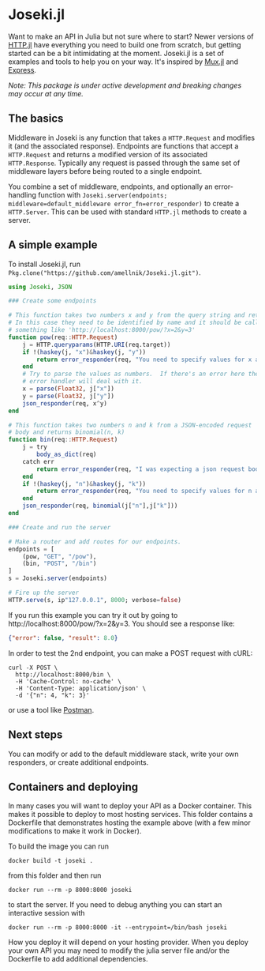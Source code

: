# Joseki.jl

Want to make an API in Julia but not sure where to start?  Newer versions of [HTTP.jl](https://github.com/JuliaWeb/HTTP.jl) have everything you need to build one from scratch, but getting started can be a bit intimidating at the moment.  Joseki.jl is a set of examples and tools to help you on your way.  It's inspired by [Mux.jl](https://github.com/JuliaWeb/Mux.jl) and [Express](https://expressjs.com/).  

*Note: This package is under active development and breaking changes may occur at any time.*

## The basics

Middleware in Joseki is any function that takes a `HTTP.Request` and modifies it (and the associated response).  Endpoints are functions that accept a `HTTP.Request` and returns a modified version of its associated `HTTP.Response`.  Typically any request is passed through the same set of middleware layers before being routed to a single endpoint.  

You combine a set of middleware, endpoints, and optionally an error-handling function with `Joseki.server(endpoints; middleware=default_middleware error_fn=error_responder)` to create a `HTTP.Server`.  This can be used with standard `HTTP.jl` methods to create a server.

## A simple example

To install Joseki.jl, run `Pkg.clone("https://github.com/amellnik/Joseki.jl.git")`.

```julia
using Joseki, JSON

### Create some endpoints

# This function takes two numbers x and y from the query string and returns x^y
# In this case they need to be identified by name and it should be called with
# something like 'http://localhost:8000/pow/?x=2&y=3'
function pow(req::HTTP.Request)
    j = HTTP.queryparams(HTTP.URI(req.target))
    if !(haskey(j, "x")&haskey(j, "y"))
        return error_responder(req, "You need to specify values for x and y!")
    end
    # Try to parse the values as numbers.  If there's an error here the generic
    # error handler will deal with it.
    x = parse(Float32, j["x"])
    y = parse(Float32, j["y"])
    json_responder(req, x^y)
end

# This function takes two numbers n and k from a JSON-encoded request
# body and returns binomial(n, k)
function bin(req::HTTP.Request)
    j = try
        body_as_dict(req)
    catch err
        return error_responder(req, "I was expecting a json request body!")
    end
    if !(haskey(j, "n")&haskey(j, "k"))
        return error_responder(req, "You need to specify values for n and k!")
    end
    json_responder(req, binomial(j["n"],j["k"]))
end

### Create and run the server

# Make a router and add routes for our endpoints.
endpoints = [
    (pow, "GET", "/pow"),
    (bin, "POST", "/bin")
]
s = Joseki.server(endpoints)

# Fire up the server
HTTP.serve(s, ip"127.0.0.1", 8000; verbose=false)
```

If you run this example you can try it out by going to http://localhost:8000/pow/?x=2&y=3.  You should see a response like:

```json
{"error": false, "result": 8.0}
```

In order to test the 2nd endpoint, you can make a POST request with cURL:

```shell
curl -X POST \
  http://localhost:8000/bin \
  -H 'Cache-Control: no-cache' \
  -H 'Content-Type: application/json' \
  -d '{"n": 4, "k": 3}'
```

or use a tool like [Postman](https://www.getpostman.com/).

## Next steps

You can modify or add to the default middleware stack, write your own responders, or create additional endpoints.  

## Containers and deploying

In many cases you will want to deploy your API as a Docker container.  This makes it possible to deploy to most hosting services.  This folder contains a Dockerfile that demonstrates hosting the example above (with a few minor modifications to make it work in Docker).  

To build the image you can run

```shell
docker build -t joseki .
```

from this folder and then run

```shell
docker run --rm -p 8000:8000 joseki
```

to start the server.  If you need to debug anything you can start an interactive session with

```shell
docker run --rm -p 8000:8000 -it --entrypoint=/bin/bash joseki
```

How you deploy it will depend on your hosting provider.  When you deploy your own API you may need to modify the julia server file and/or the Dockerfile to add additional dependencies.  
